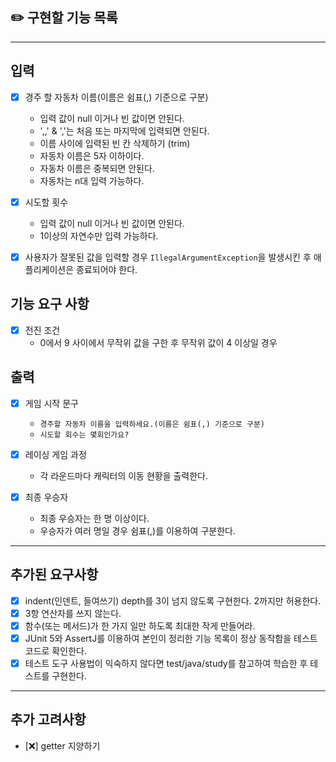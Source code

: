 ## ✏️ 구현할 기능 목록

---

## 입력

- [X] 경주 할 자동차 이름(이름은 쉼표(,) 기준으로 구분)
    - 입력 값이 null 이거나 빈 값이면 안된다.
    - ',,' & ','는 처음 또는 마지막에 입력되면 안된다.
    - 이름 사이에 입력된 빈 칸 삭제하기 (trim)
    - 자동차 이름은 5자 이하이다.
    - 자동차 이름은 중복되면 안된다.
    - 자동차는 n대 입력 가능하다.

- [X] 시도할 횟수
    - 입력 값이 null 이거나 빈 값이면 안된다.
    - 1이상의 자연수만 입력 가능하다.


- [X] 사용자가 잘못된 값을 입력할 경우 `IllegalArgumentException`을 발생시킨 후 애플리케이션은 종료되어야 한다.

## 기능 요구 사항

- [X] 전진 조건
    - 0에서 9 사이에서 무작위 값을 구한 후 무작위 값이 4 이상일 경우

## 출력

- [X] 게임 시작 문구
    - `경주할 자동차 이름을 입력하세요.(이름은 쉼표(,) 기준으로 구분)`
    - `시도할 회수는 몇회인가요?`

- [X] 레이싱 게임 과정
    - 각 라운드마다 캐릭터의 이동 현황을 출력한다.

- [X] 최종 우승자
    - 최종 우승자는 한 명 이상이다.
    - 우승자가 여러 명일 경우 쉼표(,)를 이용하여 구분한다.

---

## 추가된 요구사항

- [X] indent(인덴트, 들여쓰기) depth를 3이 넘지 않도록 구현한다. 2까지만 허용한다.
- [X] 3항 연산자를 쓰지 않는다.
- [X] 함수(또는 메서드)가 한 가지 일만 하도록 최대한 작게 만들어라.
- [X] JUnit 5와 AssertJ를 이용하여 본인이 정리한 기능 목록이 정상 동작함을 테스트 코드로 확인한다.
- [X] 테스트 도구 사용법이 익숙하지 않다면 test/java/study를 참고하여 학습한 후 테스트를 구현한다.

---

## 추가 고려사항

- [❌] getter 지양하기